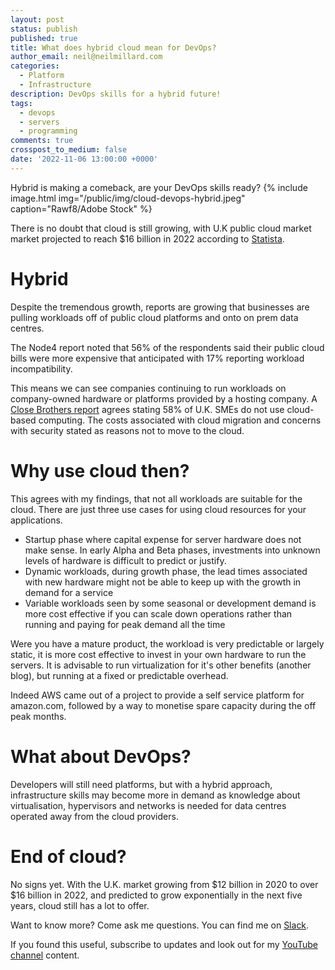 ```yaml
---
layout: post
status: publish
published: true
title: What does hybrid cloud mean for DevOps?
author_email: neil@neilmillard.com
categories:
  - Platform
  - Infrastructure
description: DevOps skills for a hybrid future!
tags:
  - devops
  - servers
  - programming
comments: true
crosspost_to_medium: false
date: '2022-11-06 13:00:00 +0000'
---
```

Hybrid is making a comeback, are your DevOps skills ready?
{% include image.html
img="/public/img/cloud-devops-hybrid.jpeg"
caption="Rawf8/Adobe Stock" %}

There is no doubt that cloud is still growing, with U.K public cloud market market projected to reach $16 billion in
2022 according to [Statista][ukcloudreport].

Hybrid
=====
Despite the tremendous growth, reports are growing that businesses are pulling workloads off of public cloud platforms
and onto on prem data centres.

The Node4 report noted that 56% of the respondents said their public cloud bills were more expensive that anticipated
with 17% reporting workload incompatibility.

This means we can see companies continuing to run workloads on company-owned hardware or platforms provided by a
hosting company. A [Close Brothers report][cbreport] agrees stating 58% of U.K. SMEs do not use cloud-based computing.
The costs associated with cloud migration and concerns with security stated as reasons not to move to the cloud.

Why use cloud then?
================
This agrees with my findings, that not all workloads are suitable for the cloud. There are just three use cases for
using cloud resources for your applications.

* Startup phase where capital expense for server hardware does not make sense. In early Alpha and Beta phases,
investments into unknown levels of hardware is difficult to predict or justify.
* Dynamic workloads, during growth phase, the lead times associated with new hardware might not be able to keep up with
the growth in demand for a service
* Variable workloads seen by some seasonal or development demand is more cost effective if you can scale down operations
rather than running and paying for peak demand all the time

Were you have a mature product, the workload is very predictable or largely static, it is more cost effective to invest
in your own hardware to run the servers. It is advisable to run virtualization for it's other benefits (another blog),
but running at a fixed or predictable overhead.

Indeed AWS came out of a project to provide a self service platform for amazon.com, followed by a way to monetise spare
capacity during the off peak months.

What about DevOps?
================
Developers will still need platforms, but with a hybrid approach, infrastructure skills may become more in demand as
knowledge about virtualisation, hypervisors and networks is needed for data centres operated away from the cloud
providers.

End of cloud?
============
No signs yet. With the U.K. market growing from $12 billion in 2020 to over $16 billion in 2022, and predicted to grow
exponentially in the next five years, cloud still has a lot to offer.


Want to know more? Come ask me questions. You can find me on [Slack]({{site.data.slack.invite}}).


If you found this useful, subscribe to updates and look out for my [YouTube channel]({{site.data.youtube.channel}}) content.

[ukcloudreport]: https://www.statista.com/outlook/tmo/public-cloud/united-kingdom#:~:text=Revenue%20in%20the%20Public%20Cloud,US%2410.03bn%20in%202022.
[cbreport]: https://www.closeinvoice.co.uk/news-and-insights/over-half-smes-do-not-currently-use-cloud
